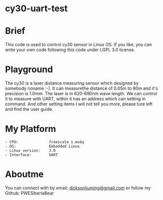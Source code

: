 # cy30-uart-test

# Brief
This code is used to control cy30 sensor in Linux OS. If you like, you can write your own code following this code under LGPL 3.0 license.

# Playground
The cy30 is a laser distance measuring sensor which designed by somebody noname :-). It can measurethe distance of 0.05m to 80m and it's precision is 1.0mm. The laser is in 620-690nm wave length.
We can control it to measure with UART, within it has an address which can setting in command. And other setting items I will not tell you more, please ture left and find the user guide.

# My Platform
    
    - CPU:              freescale i.mx6q
    - OS:               Embadded Linux
    - Linux version:    3.0
    - Interface:        UART

# Aboutme
You can connect with by email: dicksonliuming@gmail.com or follow my Github: PWESiberiaBear

